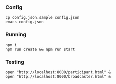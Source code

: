 ### Config

    cp config.json.sample config.json
    emacs config.json
    
### Running
    
    npm i
    npm run create && npm run start

### Testing
    
    open "http://localhost:8000/participant.html" &
    open "http://localhost:8000/broadcaster.html" &
    
    
